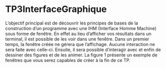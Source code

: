 # TP3InterfaceGraphique

L’objectif principal est de découvrir les principes de bases de la construction d’un programme avec une IHM (Interface Homme Machine) sous forme de fenêtre. En effet au lieu d’afficher vos résultats dans un terminal, il est possible de les voir dans une fenêtre. Dans un premier temps, la fenêtre créée ne gérera que l’affichage. Aucune interaction ne sera faite avec celle-ci. Ensuite, il sera possible d’interagir avec et enfin de dessiner des figures et de les animer. La figure 1 présente un exemple de fenêtres que vous serez capables de créer à la fin de ce TP.
